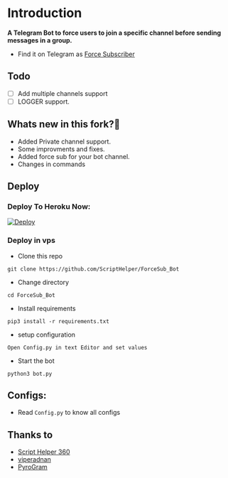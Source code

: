 # Introduction
**A Telegram Bot to force users to join a specific channel before sending messages in a group.**
- Find it on Telegram as [Force Subscriber](http://t.me/ForceChannelsSubscriberBot)

## Todo
- [ ] Add multiple channels support
- [ ] LOGGER support.

## Whats new in this fork?🤔
- Added Private channel support.
- Some improvments and fixes.
- Added force sub for your bot channel.
- Changes in commands

## Deploy

### Deploy To Heroku Now:
[![Deploy](https://www.herokucdn.com/deploy/button.svg)](https://heroku.com/deploy?template=https://github.com/ScriptHelper/ForceSub_Bot)

### Deploy in vps
- Clone this repo
```
git clone https://github.com/ScriptHelper/ForceSub_Bot
```
- Change directory
```
cd ForceSub_Bot
```
- Install requirements
```
pip3 install -r requirements.txt
```
- setup configuration
```
Open Config.py in text Editor and set values
```
- Start the bot
```
python3 bot.py
```
## Configs:
- Read `Config.py` to know all configs

## Thanks to
- [Script Helper 360](https://github.com/ScriptHelper)
- [viperadnan](https://github.com/viperadnan-git)
- [PyroGram](https://PyroGram.org)
